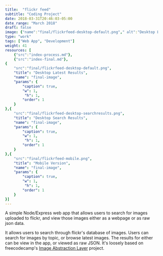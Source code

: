 ```yaml
---
title:  "flickr feed"
subtitle: "Coding Project"
date: 2018-03-31T20:46:03-05:00
date_range: "March 2018"
draft: false
image: {"name":"final/flickrfeed-desktop-default.png"," alt":"Desktop Latest Results"}
type: "work"
tags: ["Web App", "Development"]
weight: 41
resources: [
    {"src":"index-process.md"},
    {"src":"index-final.md"},
{
    "src":"final/flickrfeed-desktop-default.png",
    "title": "Desktop Latest Results",
    "name": "final-image",
    "params": {
        "caption": true,
        "w": 1,
         "h": 1,
        "order": 1
    }
},{
    "src":"final/flickrfeed-desktop-searchresults.png",
    "title": "Desktop Search Results",
    "name": "final-image",
    "params": {
        "caption": true,
        "w": 1,
         "h": 1,
        "order": 1
    }
},{
    "src":"final/flickrfeed-mobile.png",
    "title": "Mobile Version",
    "name": "final-image",
    "params": {
        "caption": true,
        "w": 1,
         "h": 1,
        "order": 1
    }
}]
---
```

A simple Node/Express web app that allows users to search for images uploaded to flickr, and view those images either as a webpage or as raw json data.

It allows users to search through flickr's database of images. Users can search for images by topic, or browse latest images. The results for either can be view in the app, or viewed as raw JSON. It's loosely based on freecodecamp's [Image Abstraction Layer](https://www.freecodecamp.org/challenges/image-search-abstraction-layer) project.